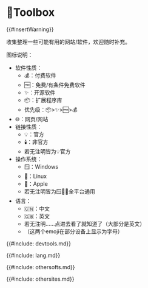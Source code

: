 # 🧰Toolbox

{{#insertWarning}}

收集整理一些可能有用的网站/软件，欢迎随时补充。

图标说明：

- 软件性质：
  - 💰：付费软件
  - 🆓：免费/有条件免费软件
  - ✨：开源软件
  - 📦：扩展程序库
  - 优先级：📦>✨>🆓>💰
- 🌐：网页/网站
- 链接性质：
  - 💡：官方
  - 🕯️：非官方
  - 若无注明皆为💡官方
- 操作系统：
  - 🪟：Windows
  - 🐧：Linux
  - 🍏：Apple
  - 若无注明皆为🪟🐧🍏全平台通用
- 语言：
  - 🇨🇳：中文
  - 🇬🇧：英文
  - 若无注明……点进去看了就知道了（大部分是英文）
  - （这两个emoji在部分设备上显示为字母）

{{#include: devtools.md}}

{{#include: lang.md}}

{{#include: othersofts.md}}

{{#include: othersites.md}}
